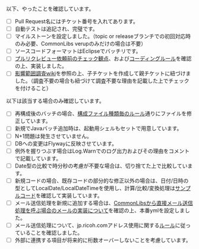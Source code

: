 以下、やったことを確認しています。
 - [ ] Pull Request名にはチケット番号を入れてあります。
 - [ ] 自動テストは追記され、完璧です。
 - [ ] マイルストーンを設定しました。（topic or releaseブランチでの初回対応時のみ必要、CommonLibs verupのみだけの場合は不要）
 - [ ] ソースコードフォーマットはEclipseでバッチリです。
 - [ ] [プルリクレビュー依頼前のチェック観点](https://ex-redmine-1.cotos.ricoh.co.jp/projects/cotos_root/wiki/%E3%83%97%E3%83%AB%E3%83%AA%E3%82%AF%E3%83%AC%E3%83%93%E3%83%A5%E3%83%BC%E4%BE%9D%E9%A0%BC%E5%89%8D%E3%81%AE%E3%83%81%E3%82%A7%E3%83%83%E3%82%AF%E8%A6%B3%E7%82%B9)、および[コーディングルール](https://ex-redmine-1.cotos.ricoh.co.jp/projects/cotos_root/wiki/%E3%82%B3%E3%83%BC%E3%83%87%E3%82%A3%E3%83%B3%E3%82%B0%E3%83%AB%E3%83%BC%E3%83%AB)を確認の上、実装しました。
 - [ ] [影響範囲調査wiki](https://ex-redmine-1.cotos.ricoh.co.jp/projects/cotos_root/wiki/%E5%BD%B1%E9%9F%BF%E7%AF%84%E5%9B%B2%E8%AA%BF%E6%9F%BB%E6%96%B9%E6%B3%95)を参照の上、子チケットを作成して親チケットに紐づけました。（調査不要の場合も紐づけて調査不要な理由を記載した上でチェックを付けること）

 以下は該当する場合のみ確認しています。
 - [ ] 再構成後のバッチの場合、[構成ファイル種類毎のルール](https://mygithub.ritscm.xyz/cotos/BatchLightTemplate/tree/develop#batchlighttemplate)通りにファイルを修正しています。
 - [ ] 新規でJavaバッチ追加時は、起動用シェルもセットで用意しています。
 - [ ] N+1問題は発生させていません。
 - [ ] DBへの変更はFlywayに反映させています。
 - [ ] 例外を握りつぶす場合はLog.Warnでのログ出力およびその理由をコメントで記載しています。
 - [ ] Date型の比較で時分秒の考慮が不要な場合は、切り捨てた上で比較しています。
 - [ ] 新規コードの場合、既存コードの部分的な修正以外の場合は、日付/日時の型としてLocalDate/LocalDateTimeを使用し、計算/比較/変換処理は[サンプルコード](https://mygithub.ritscm.xyz/cotos/SampleCode/blob/master/src/main/java/dateAndTimeSample/Main.java)を確認して実装しています。
 - [ ] メール送信処理を新規に追加する場合は、[CommonLibsから直接メール送信処理を呼ぶ場合のメールの実装について](http://ex-redmine-1.cotos.ricoh.co.jp/projects/cotos_root/wiki/%E3%83%A1%E3%83%BC%E3%83%AB%E9%96%A2%E9%80%A3%E3%81%AE%E5%AE%9F%E8%A3%85%E3%81%AB%E3%81%A4%E3%81%84%E3%81%A6#CommonLibs%E3%81%8B%E3%82%89%E7%9B%B4%E6%8E%A5%E3%83%A1%E3%83%BC%E3%83%AB%E9%80%81%E4%BF%A1%E5%87%A6%E7%90%86%E3%82%92%E5%91%BC%E3%81%B6%E5%A0%B4%E5%90%88%E3%81%AE%E3%83%A1%E3%83%BC%E3%83%AB%E3%81%AE%E5%AE%9F%E8%A3%85%E3%81%AB%E3%81%A4%E3%81%84%E3%81%A6)を確認の上、本番ymlを設定しました。
 - [ ] メール送信処理について、jp.ricoh.comアドレス使用に関する[ルール](http://ex-redmine-1.cotos.ricoh.co.jp/projects/cotos_root/wiki/%E3%83%97%E3%83%AB%E3%83%AA%E3%82%AF%E3%83%AC%E3%83%93%E3%83%A5%E3%83%BC%E4%BE%9D%E9%A0%BC%E5%89%8D%E3%81%AE%E3%83%81%E3%82%A7%E3%83%83%E3%82%AF%E8%A6%B3%E7%82%B9#%E5%85%B1%E9%80%9A%E3%83%A1%E3%83%BC%E3%83%AB%E9%96%A2%E9%80%A3)に従っていることを確認しました。
 - [ ] 外部に連携する項目が将来的に桁数オーバーしないことを考慮しています。
